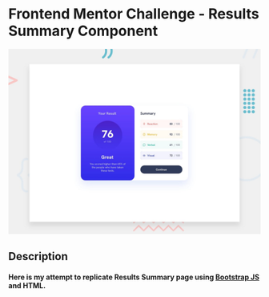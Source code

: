 # Frontend Mentor Challenge - Results Summary Component

![Design preview for the Results summary component coding challenge](./design/desktop-preview.jpg)

## Description
#### Here is my attempt to replicate Results Summary page using [ Bootstrap JS](https://getbootstrap.com/) and HTML.
